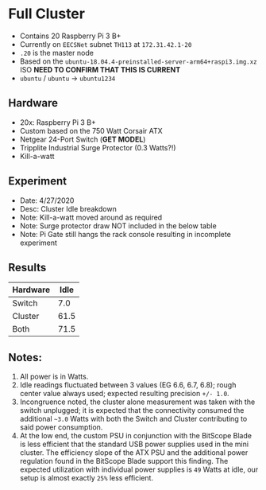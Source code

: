 # Full Cluster

- Contains 20 Raspberry Pi 3 B+
- Currently on `EECSNet` subnet `TH113` at `172.31.42.1-20`
- `.20` is the master node
- Based on the `ubuntu-18.04.4-preinstalled-server-arm64+raspi3.img.xz` ISO **NEED TO CONFIRM THAT THIS IS CURRENT**
- `ubuntu` / `ubuntu` -> `ubuntu1234`

## Hardware

- 20x: Raspberry Pi 3 B+
- Custom based on the 750 Watt Corsair ATX
- Netgear 24-Port Switch (**GET MODEL**)
- Tripplite Industrial Surge Protector (0.3 Watts?!)
- Kill-a-watt

## Experiment

- Date: 4/27/2020
- Desc: Cluster Idle breakdown
- Note: Kill-a-watt moved around as required
- Note: Surge protector draw NOT included in the below table
- Note: Pi Gate still hangs the rack console resulting in incomplete experiment

## Results

| Hardware | Idle |
|----------|------|
| Switch   | 7.0  |
| Cluster  | 61.5 |
| Both     | 71.5 |

## Notes:

1. All power is in Watts.
2. Idle readings fluctuated between 3 values (EG 6.6, 6.7, 6.8); rough center value always used; expected resulting precision `+/- 1.0`.
3. Incongruence noted, the cluster alone measurement was taken with the switch unplugged; it is expected that the connectivity consumed the additional `~3.0` Watts with both the Switch and Cluster contributing to said power consumption.
4. At the low end, the custom PSU in conjunction with the BitScope Blade is less efficient that the standard USB power supplies used in the mini cluster. The efficiency slope of the ATX PSU and the additional power regulation found in the BitScope Blade support this finding. The expected utilization with individual power supplies is `49` Watts at idle, our setup is almost exactly `25%` less efficient.